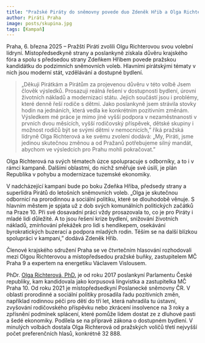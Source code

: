 ```yaml
---
title: "Pražské Piráty do sněmovny povede duo Zdeněk Hřib a Olga Richterová"
author: Piráti Praha
image: posts/skupina.jpg
tags: [Kampaň]
---
```


Praha, 6. března 2025 – Pražští Piráti zvolili Olgu Richterovou svou volební lídryní. Místopředsedkyně strany a poslankyně získala důvěru krajského fóra a spolu s předsedou strany Zdeňkem Hřibem povede pražskou kandidátku do podzimních sněmovních voleb. Hlavními pirátskými tématy v nich jsou moderní stát, vzdělávání a dostupné bydlení. 

> „Děkuji Pirátkám a Pirátům za projevenou důvěru v této volbě Jsem člověk výsledků. Prosazuji reálná řešení v dostupnosti bydlení, úrovni životních nákladů a modernizaci státu. Jejich součástí jsou i problémy, které denně řeší rodiče s dětmi. Jako poslankyně jsem strávila stovky hodin na jednáních, která vedla ke konkrétním pozitivním změnám. Výsledkem mé práce je mimo jiné vyšší podpora v nezaměstnanosti v prvních dvou měsících, vyšší rodičovský příspěvek, dětské skupiny i možnost rodičů být se svými dětmi v nemocnicích,” říká pražská lídryně Olga Richterová a ke svému zvolení dodává: „My, Piráti, jsme jedinou skutečnou změnou a od Pražanů potřebujeme silný mandát, abychom ve výsledcích pro Prahu mohli pokračovat.”

Olga Richterová na svých tématech úzce spolupracuje s odborníky, a to i v rámci kampaně. Dalšími oblastmi, do nichž směřuje své úsilí, je plán Republika v pohybu a modernizace tuzemské ekonomiky. 

V nadcházející kampani bude po boku Zdeňka Hřiba, předsedy strany a superlídra Pirátů do letošních sněmovních voleb. „Olga je skutečnou odbornicí na prorodinnou a sociální politiku, které se dlouhodobě věnuje. S hlavním městem je spjata už z dob svých komunálních politických začátků na Praze 10. Při své dosavadní práci vždy prosazovala to, co je pro Piráty i mladé lidi důležité. A to jsou řešení krize bydlení, snižování životních nákladů, zmírňování překážek pro lidi s hendikepem, osekávání byrokratických buzerací a podpora mladých rodin. Těším se na další blízkou spolupráci v kampani,” dodává Zdeněk Hřib. 

Členové krajského sdružení Praha se ve čtvrtečním hlasování rozhodovali mezi Olgou Richterovou a místopředsedou pražské buňky, zastupitelem MČ Praha 9 a expertem na energetiku Václavem Vislousem.

PhDr. [Olga Richterová, PhD.](https://olgarichterova.cz/o-mne/) je od roku 2017 poslankyní Parlamentu České republiky, kam kandidovala jako korpusová lingvistka a zastupitelka MČ Praha 10. Od roku 2021 je místopředsedkyní Poslanecké sněmovny ČR. V oblasti prorodinné a sociální politiky prosadila řadu pozitivních změn, například rodinnou péči pro dětí do tří let, která nahradila tu ústavní, zvyšování rodičovského příspěvku nebo zkrácení insolvence na 3 roky a zpřísnění podmínek splácení, které pomůže lidem dostat ze z dluhové pasti a šedé ekonomiky. Podílela se na přípravě zákona o dostupném bydlení. 
V minulých volbách dostala Olga Richterová od pražských voličů třetí nejvyšší počet preferenčních hlasů, konkrétně 32 888.
